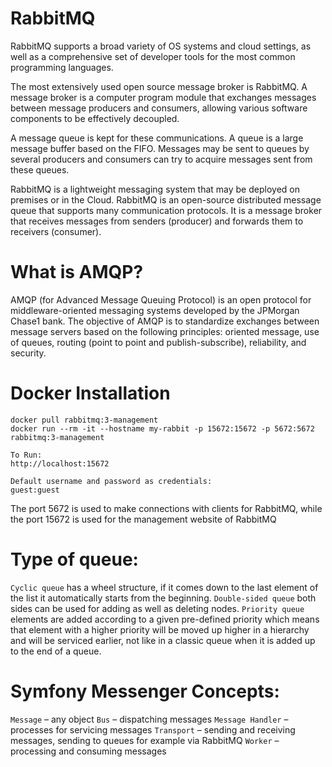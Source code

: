 # RabbitMQ
RabbitMQ supports a broad variety of OS systems and cloud settings, as well as a comprehensive set of developer tools for the most common programming languages.

The most extensively used open source message broker is RabbitMQ. A message broker is a computer program module that exchanges messages between message producers and consumers, allowing various software components to be effectively decoupled.

A message queue is kept for these communications. A queue is a large message buffer based on the FIFO. Messages may be sent to queues by several producers and consumers can try to acquire messages sent from these queues.

RabbitMQ is a lightweight messaging system that may be deployed on premises or in the Cloud. RabbitMQ is an open-source distributed message queue that supports many communication protocols. It is a message broker that receives messages from senders (producer) and forwards them to receivers (consumer).

# What is AMQP?  

AMQP (for Advanced Message Queuing Protocol) is an open protocol for middleware-oriented messaging systems developed by the JPMorgan Chase1 bank. The objective of AMQP is to standardize exchanges between message servers based on the following principles: oriented message, use of queues, routing (point to point and publish-subscribe), reliability, and security.

# Docker Installation
```
docker pull rabbitmq:3-management
docker run --rm -it --hostname my-rabbit -p 15672:15672 -p 5672:5672 rabbitmq:3-management

To Run:
http://localhost:15672

Default username and password as credentials:
guest:guest 

```

The port 5672 is used to make connections with clients for RabbitMQ, while the port 15672 is used for the management website of RabbitMQ

# Type of queue:

`Cyclic queue` has a wheel structure, if it comes down to the last element of the list it automatically starts from the beginning.
`Double-sided queue` both sides can be used for adding as well as deleting nodes.
`Priority queue` elements are added according to a given pre-defined priority which means that element with a higher priority will be moved up higher in a hierarchy and will be serviced earlier, not like in a classic queue when it is added up to the end of a queue.

# Symfony Messenger Concepts:

`Message` – any object
`Bus` – dispatching messages
`Message Handler` – processes for servicing messages
`Transport` – sending and receiving messages, sending to queues for example via RabbitMQ
`Worker` – processing and consuming messages